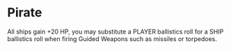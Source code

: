 # Pirate
All ships gain +20 HP, you may substitute a PLAYER ballistics roll for a SHIP ballistics roll when firing Guided Weapons such as missiles or torpedoes.